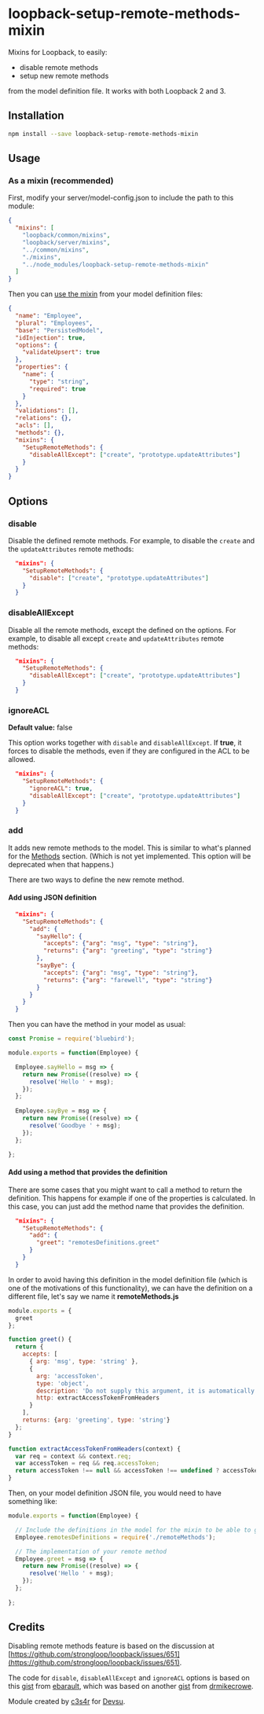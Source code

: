 # loopback-setup-remote-methods-mixin

Mixins for Loopback, to easily:

- disable remote methods
- setup new remote methods

from the model definition file. It works with both Loopback 2 and 3.

## Installation

```bash
npm install --save loopback-setup-remote-methods-mixin
```

## Usage

### As a mixin (recommended)

First, modify your server/model-config.json to include the path to this module:

```json
{
  "mixins": [
    "loopback/common/mixins",
    "loopback/server/mixins",
    "../common/mixins",
    "./mixins",
    "../node_modules/loopback-setup-remote-methods-mixin"
  ]
}
```

Then you can [use the mixin](https://loopback.io/doc/en/lb2/Defining-mixins.html#enable-a-model-with-mixins) from your model definition files:

```json
{
  "name": "Employee",
  "plural": "Employees",
  "base": "PersistedModel",
  "idInjection": true,
  "options": {
    "validateUpsert": true
  },
  "properties": {
    "name": {
      "type": "string",
      "required": true
    }
  },
  "validations": [],
  "relations": {},
  "acls": [],
  "methods": {},
  "mixins": {
    "SetupRemoteMethods": {
      "disableAllExcept": ["create", "prototype.updateAttributes"]
    }
  }
}
```

## Options

### disable

Disable the defined remote methods. For example, to disable the `create` and the `updateAttributes` remote methods:

```json
  "mixins": {
    "SetupRemoteMethods": {
      "disable": ["create", "prototype.updateAttributes"]
    }
  }
```

### disableAllExcept

Disable all the remote methods, except the defined on the options. For example, to disable all except `create` and `updateAttributes` remote methods: 

```json
  "mixins": {
    "SetupRemoteMethods": {
      "disableAllExcept": ["create", "prototype.updateAttributes"]
    }
  }
```

### ignoreACL

**Default value:** false

This option works together with `disable` and `disableAllExcept`. If **true**, it forces to disable the methods, even if they are configured in the ACL to be allowed. 

```json
  "mixins": {
    "SetupRemoteMethods": {
      "ignoreACL": true,
      "disableAllExcept": ["create", "prototype.updateAttributes"]
    }
  }
```

### add

It adds new remote methods to the model. This is similar to what's planned for the [Methods](https://loopback.io/doc/en/lb2/Model-definition-JSON-file.html#methods) section. (Which is not yet implemented. This option will be deprecated when that happens.)
 
There are two ways to define the new remote method.
 
#### Add using JSON definition

```json
  "mixins": {
    "SetupRemoteMethods": {
      "add": {
        "sayHello": {
          "accepts": {"arg": "msg", "type": "string"},
          "returns": {"arg": "greeting", "type": "string"}
        },
        "sayBye": {
          "accepts": {"arg": "msg", "type": "string"},
          "returns": {"arg": "farewell", "type": "string"}
        }
      }
    }
  }
```

Then you can have the method in your model as usual:

```javascript
const Promise = require('bluebird');

module.exports = function(Employee) {

  Employee.sayHello = msg => {
    return new Promise((resolve) => {
      resolve('Hello ' + msg);
    });
  };
  
  Employee.sayBye = msg => {
    return new Promise((resolve) => {
      resolve('Goodbye ' + msg);
    });
  };

};
```

#### Add using a method that provides the definition

There are some cases that you might want to call a method to return the definition. This happens for example if one of the properties is calculated. In this case, you can just add the method name that provides the definition.

```json
  "mixins": {
    "SetupRemoteMethods": {
      "add": {
        "greet": "remotesDefinitions.greet"
      }
    }
  }
```

In order to avoid having this definition in the model definition file (which is one of the motivations of this functionality), we can have the definition on a different file, let's say we name it **remoteMethods.js**

```javascript
module.exports = {
  greet
};

function greet() {
  return {
    accepts: [
      { arg: 'msg', type: 'string' },
      {
        arg: 'accessToken',
        type: 'object',
        description: 'Do not supply this argument, it is automatically extracted from request headers.',
        http: extractAccessTokenFromHeaders
      }
    ],
    returns: {arg: 'greeting', type: 'string'}
  };
}

function extractAccessTokenFromHeaders(context) {
  var req = context && context.req;
  var accessToken = req && req.accessToken;
  return accessToken !== null && accessToken !== undefined ? accessToken : undefined;
}

```

Then, on your model definition JSON file, you would need to have something like:

```javascript
module.exports = function(Employee) {

  // Include the definitions in the model for the mixin to be able to get them
  Employee.remotesDefinitions = require('./remoteMethods');

  // The implementation of your remote method  
  Employee.greet = msg => {
    return new Promise((resolve) => {
      resolve('Hello ' + msg);
    });
  };
  
};
```

## Credits

Disabling remote methods feature is based on the discussion at [https://github.com/strongloop/loopback/issues/651](https://github.com/strongloop/loopback/issues/651).

The code for `disable`, `disableAllExcept` and `ignoreACL` options is based on this [gist](https://gist.github.com/ebarault/1c3e43e19735f03dee8260471f8d3545) from [ebarault](https://github.com/ebarault), which was based on another [gist](https://gist.github.com/drmikecrowe/7ec75265fda2788e1c08249ece505a44) from [drmikecrowe](https://github.com/drmikecrowe).

Module created by [c3s4r](https://github.com/c3s4r) for [Devsu](http://devsu.com/).
